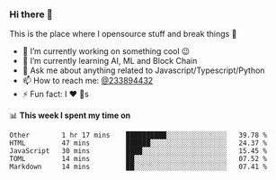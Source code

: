 ### Hi there 👋

<!--
**a233894432/a233894432** is a ✨ _special_ ✨ repository because its `README.md` (this file) appears on your GitHub profile.

Here are some ideas to get you started:

- 🔭 I’m currently working on ...
- 🌱 I’m currently learning ...
- 👯 I’m looking to collaborate on ...
- 🤔 I’m looking for help with ...
- 💬 Ask me about ...
- 📫 How to reach me: ...
- 😄 Pronouns: ...
- ⚡ Fun fact: ...
-->
 
 
This is the place where I opensource stuff and break things :rofl:

- 🔭 I’m currently working on something cool :wink:
- 🌱 I’m currently learning AI, ML and Block Chain
- 💬 Ask me about anything related to Javascript/Typescript/Python
- 📫 How to reach me: [@233894432](https://twitter.com/233894432)
- ⚡ Fun fact: I :heart: :dog:s

📊 **This week I spent my time on**
<!--START_SECTION:waka-->
```text
Other        1 hr 17 mins    ██████████░░░░░░░░░░░░░░░   39.78 % 
HTML         47 mins         ██████░░░░░░░░░░░░░░░░░░░   24.37 % 
JavaScript   30 mins         ████░░░░░░░░░░░░░░░░░░░░░   15.45 % 
TOML         14 mins         ██░░░░░░░░░░░░░░░░░░░░░░░   07.52 % 
Markdown     14 mins         ██░░░░░░░░░░░░░░░░░░░░░░░   07.41 % 
```
<!--END_SECTION:waka-->
